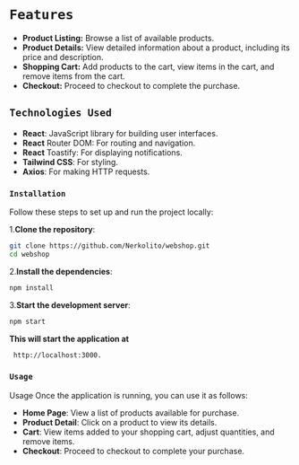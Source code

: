 # `Features`

- **Product Listing:** Browse a list of available products.
- **Product Details:** View detailed information about a product, including its price and description.
- **Shopping Cart:** Add products to the cart, view items in the cart, and remove items from the cart.
- **Checkout:** Proceed to checkout to complete the purchase.

## `Technologies Used`

- **React**: JavaScript library for building user interfaces.
- **React** Router DOM: For routing and navigation.
- **React** Toastify: For displaying notifications.
- **Tailwind CSS**: For styling.
- **Axios**: For making HTTP requests.

### `Installation`

Follow these steps to set up and run the project locally:

1.**Clone the repository**:

```bash
git clone https://github.com/Nerkolito/webshop.git
cd webshop
```

2.**Install the dependencies**:

```bash
npm install
```

3.**Start the development server**:

```bash
npm start
```

**This will start the application at**

```bash
 http://localhost:3000.
```

### `Usage`

Usage
Once the application is running, you can use it as follows:

- **Home Page**: View a list of products available for purchase.
- **Product Detail**: Click on a product to view its details.
- **Cart**: View items added to your shopping cart, adjust quantities, and remove items.
- **Checkout**: Proceed to checkout to complete your purchase.
